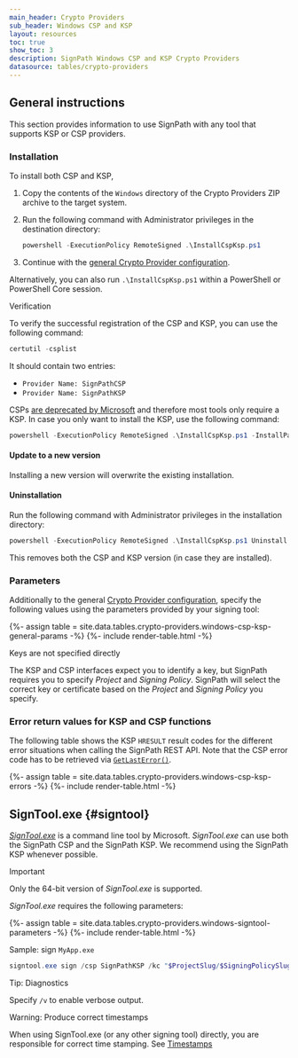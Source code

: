 ```yaml
---
main_header: Crypto Providers
sub_header: Windows CSP and KSP
layout: resources
toc: true
show_toc: 3
description: SignPath Windows CSP and KSP Crypto Providers
datasource: tables/crypto-providers
---
```


## General instructions

This section provides information to use SignPath with any tool that supports KSP or CSP providers.

### Installation

To install both CSP and KSP,

1. Copy the contents of the `Windows` directory of the Crypto Providers ZIP archive to the target system.
1. Run the following command with Administrator privileges in the destination directory:

   ~~~powershell
   powershell -ExecutionPolicy RemoteSigned .\InstallCspKsp.ps1
   ~~~

1. Continue with the [general Crypto Provider configuration](/documentation/crypto-providers#crypto-provider-configuration).

Alternatively, you can also run `.\InstallCspKsp.ps1` within a PowerShell or PowerShell Core session.

<div class="panel info" markdown="1">
<div class="panel-header">Verification</div>

To verify the successful registration of the CSP and KSP, you can use the following command:

~~~powershell
certutil -csplist
~~~

It should contain two entries:

   * `Provider Name: SignPathCSP`
   * `Provider Name: SignPathKSP`

</div>

CSPs [are deprecated by Microsoft](https://learn.microsoft.com/en-us/windows/win32/seccrypto/cryptographic-service-providers) and therefore most tools only require a KSP. In case you only want to install the KSP, use the following command:

~~~powershell
powershell -ExecutionPolicy RemoteSigned .\InstallCspKsp.ps1 -InstallParts KSP
~~~

#### Update to a new version

Installing a new version will overwrite the existing installation.

#### Uninstallation

Run the following command with Administrator privileges in the installation directory:

~~~powershell
powershell -ExecutionPolicy RemoteSigned .\InstallCspKsp.ps1 Uninstall
~~~

This removes both the CSP and KSP version (in case they are installed).


### Parameters

Additionally to the general [Crypto Provider configuration](/documentation/crypto-providers#crypto-provider-configuration), specify the following values using the parameters provided by your signing tool:

{%- assign table = site.data.tables.crypto-providers.windows-csp-ksp-general-params -%}
{%- include render-table.html -%}

<div class="panel info" markdown="1">
<div class="panel-header">Keys are not specified directly</div>

The KSP and CSP interfaces expect you to identify a key, but SignPath requires you to specify _Project_ and _Signing Policy_. SignPath will select the correct key or certificate based on the _Project_ and _Signing Policy_ you specify.

</div>

### Error return values for KSP and CSP functions

The following table shows the KSP `HRESULT` result codes for the different error situations when calling the SignPath REST API.
Note that the CSP error code has to be retrieved via [`GetLastError()`](https://learn.microsoft.com/en-us/windows/win32/api/errhandlingapi/nf-errhandlingapi-getlasterror).

{%- assign table = site.data.tables.crypto-providers.windows-csp-ksp-errors -%}
{%- include render-table.html -%}

## SignTool.exe {#signtool}

_[SignTool.exe]_ is a command line tool by Microsoft. _SignTool.exe_ can use both the SignPath CSP and the SignPath KSP. We recommend using the SignPath KSP whenever possible.

<div class="panel warning" markdown="1">
<div class="panel-header">Important</div>

Only the 64-bit version of _SignTool.exe_ is supported.

</div>

_SignTool.exe_ requires the following parameters:

{%- assign table = site.data.tables.crypto-providers.windows-signtool-parameters -%}
{%- include render-table.html -%}

Sample: sign `MyApp.exe`

~~~powershell
signtool.exe sign /csp SignPathKSP /kc "$ProjectSlug/$SigningPolicySlug" /fd SHA256 /f "certificate.cer" "MyApp.exe"
~~~

<div class="panel tip" markdown="1">
<div class="panel-header">Tip: Diagnostics</div>

Specify `/v` to enable verbose output.

</div>

<div class="panel warning" markdown="1">
<div class="panel-header">Warning: Produce correct timestamps</div>

When using SignTool.exe (or any other signing tool) directly, you are responsible for correct time stamping. See [Timestamps](/documentation/crypto-providers#timestamps)

</div>

[SignTool.exe]: https://docs.microsoft.com/en-us/dotnet/framework/tools/signtool-exe